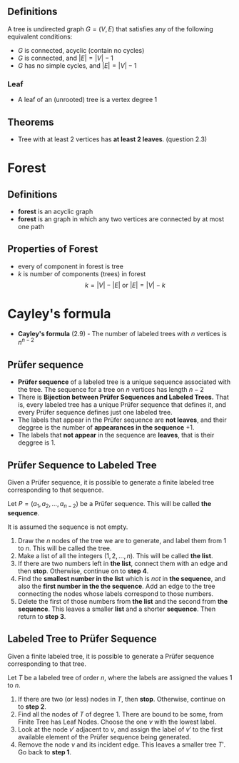## Definitions
A tree is undirected graph $G=(V,E)$ that satisfies any of the following equivalent conditions:
- $G$ is connected, acyclic (contain no cycles)
- $G$ is connected, and $|E|=|V|-1$
- $G$ has no simple cycles, and $|E|=|V|-1$

### Leaf
- A leaf of an (unrooted) tree is a vertex degree 1

## Theorems
- Tree with at least 2 vertices has **at least 2 leaves**. (question 2.3)

# Forest

## Definitions
- **forest** is an acyclic graph
- **forest** is an graph in which any two vertices are connected by at most one path

## Properties of Forest
- every of component in forest is tree
- $k$ is number of components (trees) in forest
$$k=|V|-|E| \text{ or } |E|=|V|-k$$

# Cayley's formula

- **Cayley's formula** (2.9) - The number of labeled trees with $n$ vertices is $n^{n−2}$

## Prüfer sequence

- **Prüfer sequence** of a labeled tree is a unique sequence associated with the tree. The sequence for a tree on $n$ vertices has length $n−2$
- There is **Bijection between Prüfer Sequences and Labeled Trees.** That is, every labeled tree has a unique Prüfer sequence that defines it, and every Prüfer sequence defines just one labeled tree. 
- The labels that appear in the Prüfer sequence are **not leaves**, and their deggree is the number of **appearances in the sequence** $+1$.
- The labels that **not appear** in the sequence are **leaves**, that is their deggree is 1.

## Prüfer Sequence to Labeled Tree 
Given a Prüfer sequence, it is possible to generate a finite labeled tree corresponding to that sequence.

Let $P=(a_1,a_2,\ldots,a_{n−2})$ be a Prüfer sequence. This will be called **the sequence**.

It is assumed the sequence is not empty.

1. Draw the $n$ nodes of the tree we are to generate, and label them from $1$ to $n$. This will be called the tree.
2. Make a list of all the integers $(1,2,…,n)$. This will be called **the list**.
3. If there are two numbers left in **the list**, connect them with an edge and then **stop**. Otherwise, continue on to **step 4**.
4. Find the **smallest number in the list** which is *not* in **the sequence**, and also the **first number in the the sequence**. Add an edge to the tree connecting the nodes whose labels correspond to those numbers.
5. Delete the first of those numbers from **the list** and the second from **the sequence**. This leaves a smaller **list** and a shorter **sequence**. Then return to **step 3**.

## Labeled Tree to Prüfer Sequence
Given a finite labeled tree, it is possible to generate a Prüfer sequence corresponding to that tree.

Let $T$ be a labeled tree of order $n$, where the labels are assigned the values $1$ to $n$.

1. If there are two (or less) nodes in $T$, then **stop**. Otherwise, continue on to **step 2**.
2. Find all the nodes of $T$ of degree $1$. There are bound to be some, from Finite Tree has Leaf Nodes. Choose the one $v$ with the lowest label.
3. Look at the node $v'$ adjacent to $v$, and assign the label of $v'$ to the first available element of the Prüfer sequence being generated.
4. Remove the node $v$ and its incident edge. This leaves a smaller tree $T'$. Go back to **step 1**.

